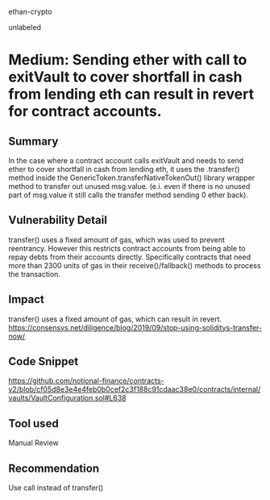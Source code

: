ethan-crypto

unlabeled

# Medium: Sending ether with call to exitVault to cover shortfall in cash from lending eth can result in revert for contract accounts.

## Summary

In the case where a contract account calls exitVault and needs to send ether to cover shortfall in cash from lending eth, it uses the .transfer() method inside the GenericToken.transferNativeTokenOut() library wrapper method to transfer out unused msg.value. (e.i. even if there is no unused part of msg.value it still calls the transfer method sending 0 ether back).

## Vulnerability Detail

transfer() uses a fixed amount of gas, which was used to prevent reentrancy. However this restricts contract accounts from being able to repay debts from their accounts directly.  Specifically contracts that need more than 2300 units of gas in their receive()/fallback() methods to process the transaction.

## Impact

transfer() uses a fixed amount of gas, which can result in revert.
https://consensys.net/diligence/blog/2019/09/stop-using-soliditys-transfer-now/

## Code Snippet

https://github.com/notional-finance/contracts-v2/blob/cf05d8e3e4e4feb0b0cef2c3f188c91cdaac38e0/contracts/internal/vaults/VaultConfiguration.sol#L638

## Tool used

Manual Review

## Recommendation

Use call instead of transfer()
